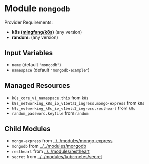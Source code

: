 
# Module `mongodb`

Provider Requirements:
* **k8s ([mingfang/k8s](https://registry.terraform.io/providers/mingfang/k8s/latest))** (any version)
* **random:** (any version)

## Input Variables
* `name` (default `"mongodb"`)
* `namespace` (default `"mongodb-example"`)

## Managed Resources
* `k8s_core_v1_namespace.this` from `k8s`
* `k8s_networking_k8s_io_v1beta1_ingress.mongo-express` from `k8s`
* `k8s_networking_k8s_io_v1beta1_ingress.restheart` from `k8s`
* `random_password.keyfile` from `random`

## Child Modules
* `mongo-express` from [../../modules/mongo-express](../../modules/mongo-express)
* `mongodb` from [../../modules/mongodb](../../modules/mongodb)
* `restheart` from [../../modules/restheart](../../modules/restheart)
* `secret` from [../../modules/kubernetes/secret](../../modules/kubernetes/secret)

